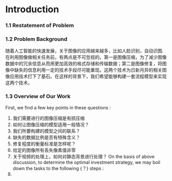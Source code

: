 # Introduction

### 1.1 Restatement of Problem


### 1.2 Problem Background
随着人工智能的快速发展，关于图像的应用越来越多，比如人脸识别，自动识图.在利用图像做相关任务前，有两点是不可忽视的。第一是图像压缩，为了减少图像数据中的冗余信息从而用更加高效的格式存储和传输数据；第二是图像修复，将图像中缺失的信息利用一定的技术手段尽可能重现。这两个技术为日新月异的相关图像应用技术打下了基石。在这样的背景下，我们希望能够构建一套流程模型来实现这两个技术。

### 1.3 Overview of Our Work
First, we find a few key points in these questions :
1. 我们需要进行的图像压缩是有损压缩
2. 如何让图像压缩的模型适用一般情况？
3. 我们所要构建的模型之间的联系？
4. 缺失的数据比例是否有特殊含义？
5. 修复程度的衡量标准是怎样呢？
6. 给定的图像所有丢失像素值非零
7. 关于视频的处理上，如何对静态背景进行处理？
On the basis of above discussion, to determine the optimal investment strategy, we may boil down the tasks to the following {？} steps :
1. 
